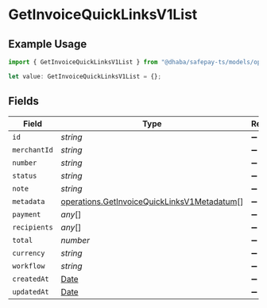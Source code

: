 # GetInvoiceQuickLinksV1List

## Example Usage

```typescript
import { GetInvoiceQuickLinksV1List } from "@dhaba/safepay-ts/models/operations";

let value: GetInvoiceQuickLinksV1List = {};
```

## Fields

| Field                                                                                                      | Type                                                                                                       | Required                                                                                                   | Description                                                                                                |
| ---------------------------------------------------------------------------------------------------------- | ---------------------------------------------------------------------------------------------------------- | ---------------------------------------------------------------------------------------------------------- | ---------------------------------------------------------------------------------------------------------- |
| `id`                                                                                                       | *string*                                                                                                   | :heavy_minus_sign:                                                                                         | N/A                                                                                                        |
| `merchantId`                                                                                               | *string*                                                                                                   | :heavy_minus_sign:                                                                                         | N/A                                                                                                        |
| `number`                                                                                                   | *string*                                                                                                   | :heavy_minus_sign:                                                                                         | N/A                                                                                                        |
| `status`                                                                                                   | *string*                                                                                                   | :heavy_minus_sign:                                                                                         | N/A                                                                                                        |
| `note`                                                                                                     | *string*                                                                                                   | :heavy_minus_sign:                                                                                         | N/A                                                                                                        |
| `metadata`                                                                                                 | [operations.GetInvoiceQuickLinksV1Metadatum](../../models/operations/getinvoicequicklinksv1metadatum.md)[] | :heavy_minus_sign:                                                                                         | N/A                                                                                                        |
| `payment`                                                                                                  | *any*[]                                                                                                    | :heavy_minus_sign:                                                                                         | N/A                                                                                                        |
| `recipients`                                                                                               | *any*[]                                                                                                    | :heavy_minus_sign:                                                                                         | N/A                                                                                                        |
| `total`                                                                                                    | *number*                                                                                                   | :heavy_minus_sign:                                                                                         | N/A                                                                                                        |
| `currency`                                                                                                 | *string*                                                                                                   | :heavy_minus_sign:                                                                                         | N/A                                                                                                        |
| `workflow`                                                                                                 | *string*                                                                                                   | :heavy_minus_sign:                                                                                         | N/A                                                                                                        |
| `createdAt`                                                                                                | [Date](https://developer.mozilla.org/en-US/docs/Web/JavaScript/Reference/Global_Objects/Date)              | :heavy_minus_sign:                                                                                         | N/A                                                                                                        |
| `updatedAt`                                                                                                | [Date](https://developer.mozilla.org/en-US/docs/Web/JavaScript/Reference/Global_Objects/Date)              | :heavy_minus_sign:                                                                                         | N/A                                                                                                        |